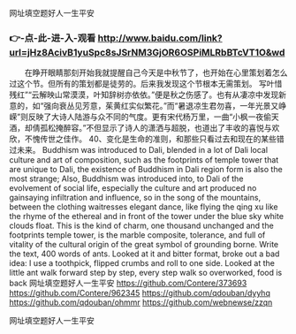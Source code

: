 
网址填空题好人一生平安




### 👉-点-此-进-入-观看  http://www.baidu.com/link?url=jHz8AcivB1yuSpc8sJSrNM3GjOR6OSPiMLRbBTcVT1O&wd




　　在睁开眼睛那刻开始我就提醒自己今天是中秋节了，也开始在心里策划着怎么过这个节。但所有的策划都是徒劳的。后来我发现这个节根本无需策划。
写叶惜残红”“云解映山常漠漠，叶知辞树亦依依。”便是秋之伤感了。也有从凄凉中发现新意的，如“强向衰丛见芳意，茱黄红实似繁花。”而“暑退凉生君勿喜，一年光景又峥嵘”则反映了大诗人陆游与众不同的气度。更有宋代杨万里，一曲“小枫一夜偷天酒，却倩孤松掩醉容。”不但显示了诗人的潇洒与超脱，也道出了丰收的喜悦与欢欣，不愧传世之佳作。
	40、变化是生命的准则，和那些只看过去和现在的某些错过未来。
Buddhism was introduced to Dali, blended in a lot of Dali local culture and art of composition, such as the footprints of temple tower that are unique to Dali, the existence of Buddhism in Dali region form is also the most strange;
Also, Buddhism was introduced into, to Dali of the evolvement of social life, especially the culture and art produced no gainsaying infiltration and influence, so in the song of the mountains, between the clothing waitresses elegant dance, like flying the qing xu like the rhyme of the ethereal and in front of the tower under the blue sky white clouds float.
This is the kind of charm, one thousand unchanged and the footprints temple tower, is the marble composite, tolerance, and full of vitality of the cultural origin of the great symbol of grounding borne.
Write the text, 400 words of ants.
Looked at it and bitter format, broke out a bad idea: I use a toothpick, flipped crumbs and roll to one side.
Looked at the little ant walk forward step by step, every step walk so overworked, food is back
网址填空题好人一生平安 https://github.com/Contere/373693
https://github.com/Contere/962345
https://github.com/qdouban/dyyhq
https://github.com/qdouban/ohmmr
https://github.com/webnewse/zzqn





网址填空题好人一生平安
